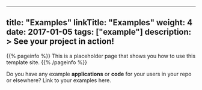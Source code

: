
---
title: "Examples"
linkTitle: "Examples"
weight: 4
date: 2017-01-05
tags: ["example"]
description: >
  See your project in action!
---

{{% pageinfo %}}
This is a placeholder page that shows you how to use this template site.
{{% /pageinfo %}}

Do you have any example **applications** or **code** for your users in your repo or elsewhere? Link to your examples here.


